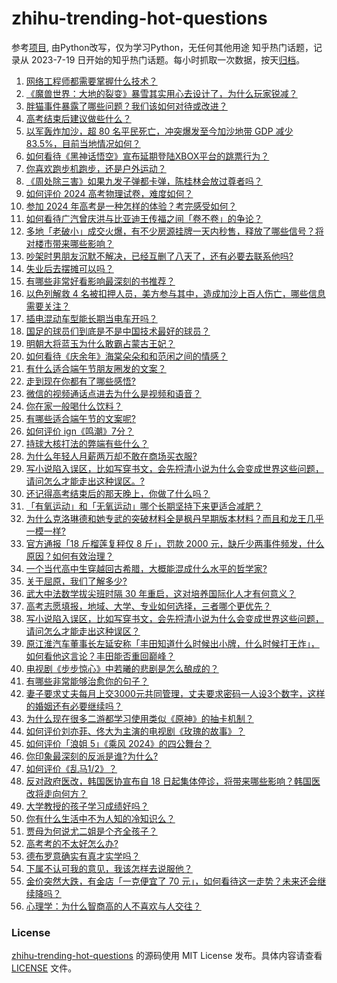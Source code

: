 # zhihu-trending-hot-questions
参考[项目](https://github.com/justjavac/zhihu-trending-hot-questions), 由Python改写，仅为学习Python，无任何其他用途
知乎热门话题，记录从 2023-7-19
日开始的知乎热门话题。每小时抓取一次数据，按天[归档](./data)。
<!-- BEGIN -->
<!-- 最后更新时间 2024-06-10 02:36:32.517727 -->
1. [网络工程师都需要掌握什么技术？](https://www.zhihu.com/question/19766497)
1. [《魔兽世界：大地的裂变》暴雪其实用心去设计了，为什么玩家锐减？](https://www.zhihu.com/question/590087582)
1. [胖猫事件暴露了哪些问题？我们该如何对待或改进？](https://www.zhihu.com/question/655963273)
1. [高考结束后建议做些什么？](https://www.zhihu.com/question/658436834)
1. [以军轰炸加沙，超 80 名平民死亡，冲突爆发至今加沙地带 GDP 减少 83.5%，目前当地情况如何？](https://www.zhihu.com/question/658432707)
1. [如何看待《黑神话悟空》宣布延期登陆XBOX平台的跳票行为？](https://www.zhihu.com/question/658427063)
1. [你喜欢跑步机跑步，还是户外运动？](https://www.zhihu.com/question/658039470)
1. [《周处除三害》如果九发子弹都卡弹，陈桂林会放过尊者吗？](https://www.zhihu.com/question/650888065)
1. [如何评价 2024 高考物理试卷，难度如何？](https://www.zhihu.com/question/658387614)
1. [参加 2024 年高考是一种怎样的体验？考完感受如何？](https://www.zhihu.com/question/547317679)
1. [如何看待广汽曾庆洪与比亚迪王传福之间「卷不卷」的争论？](https://www.zhihu.com/question/658385273)
1. [多地「老破小」成交火爆，有不少房源挂牌一天内秒售，释放了哪些信号？将对楼市带来哪些影响？](https://www.zhihu.com/question/658503076)
1. [吵架时男朋友沉默不解决，已经互删了八天了，还有必要去联系他吗?](https://www.zhihu.com/question/658253901)
1. [失业后去摆摊可以吗？](https://www.zhihu.com/question/658199565)
1. [有哪些非常好看影响最深刻的书推荐？](https://www.zhihu.com/question/657269449)
1. [以色列解救 4 名被扣押人员，美方参与其中，造成加沙上百人伤亡，哪些信息需要关注？](https://www.zhihu.com/question/658469924)
1. [插电混动车型能长期当电车开吗？](https://www.zhihu.com/question/658015042)
1. [国足的球员们到底是不是中国技术最好的球员？](https://www.zhihu.com/question/377434385)
1. [明朝大将蓝玉为什么敢霸占蒙古王妃？](https://www.zhihu.com/question/655610913)
1. [如何看待《庆余年》海棠朵朵和和范闲之间的情感？](https://www.zhihu.com/question/378227150)
1. [有什么适合端午节朋友圈发的文案？](https://www.zhihu.com/question/658154075)
1. [走到现在你都有了哪些感悟?](https://www.zhihu.com/question/585880684)
1. [微信的视频通话点进去为什么是视频和语音？](https://www.zhihu.com/question/656929674)
1. [你在家一般喝什么饮料？](https://www.zhihu.com/question/653883431)
1. [有哪些适合端午节的文案呢?](https://www.zhihu.com/question/532369340)
1. [如何评价 ign《鸣潮》7分？](https://www.zhihu.com/question/658429403)
1. [持球大核打法的弊端有些什么？](https://www.zhihu.com/question/575134360)
1. [为什么年轻人月薪两万却不敢在商场买衣服?](https://www.zhihu.com/question/656174706)
1. [写小说陷入误区，比如写穿书文，会先捋清小说为什么会变成世界这些问题，请问怎么才能走出这种误区。?](https://www.zhihu.com/question/658359521)
1. [还记得高考结束后的那天晚上，你做了什么吗？](https://www.zhihu.com/question/658013745)
1. [「有氧运动」和「无氧运动」哪个长期坚持下来更适合减肥？](https://www.zhihu.com/question/658114992)
1. [为什么克洛琳德和她专武的突破材料全是枫丹早期版本材料？而且和龙王几乎一模一样?](https://www.zhihu.com/question/658326490)
1. [官方通报「18 斤榴莲复秤仅 8 斤」，罚款 2000 元，缺斤少两事件频发，什么原因？如何有效治理？](https://www.zhihu.com/question/658409330)
1. [一个当代高中生穿越回古希腊，大概能混成什么水平的哲学家?](https://www.zhihu.com/question/658418162)
1. [关于屈原，我们了解多少?](https://www.zhihu.com/question/658436365)
1. [武大中法数学拔尖班时隔 30 年重启，这对培养国际化人才有何意义？](https://www.zhihu.com/question/657835503)
1. [高考志愿填报，地域、大学、专业如何选择，三者哪个更优先？](https://www.zhihu.com/question/656737919)
1. [写小说陷入误区，比如写穿书文，会先捋清小说为什么会变成世界这些问题，请问怎么才能走出这种误区？](https://www.zhihu.com/question/658359521)
1. [原江淮汽车董事长左延安称「丰田知道什么时候出小牌，什么时候打王炸」，如何看他这言论？丰田能否重回巅峰？](https://www.zhihu.com/question/658490683)
1. [电视剧《步步惊心》中若曦的悲剧是怎么酿成的？](https://www.zhihu.com/question/570676607)
1. [有哪些非常能够治愈你的句子？](https://www.zhihu.com/question/658438806)
1. [妻子要求丈夫每月上交3000元共同管理，丈夫要求密码一人设3个数字，这样的婚姻还有必要继续吗？](https://www.zhihu.com/question/657849591)
1. [为什么现在很多二游都学习使用类似《原神》的抽卡机制？](https://www.zhihu.com/question/658271982)
1. [如何评价刘亦菲、佟大为主演的电视剧《玫瑰的故事》？](https://www.zhihu.com/question/658439215)
1. [如何评价「浪姐 5」《乘风 2024》的四公舞台？](https://www.zhihu.com/question/658310127)
1. [你印象最深刻的反派是谁?为什么?](https://www.zhihu.com/question/656020696)
1. [如何评价《乱马1/2》？](https://www.zhihu.com/question/640876321)
1. [反对政府医改，韩国医协宣布自 18 日起集体停诊，将带来哪些影响？韩国医改将走向何方？](https://www.zhihu.com/question/658473496)
1. [大学教授的孩子学习成绩好吗？](https://www.zhihu.com/question/656087560)
1. [你有什么生活中不为人知的冷知识么？](https://www.zhihu.com/question/29521254)
1. [贾母为何说尤二姐是个齐全孩子？](https://www.zhihu.com/question/656700090)
1. [高考考的不太好怎么办?](https://www.zhihu.com/question/658435454)
1. [德布罗意确实有真才实学吗？](https://www.zhihu.com/question/27564213)
1. [下属不认可我的意见，我该怎样去说服他？](https://www.zhihu.com/question/654997546)
1. [金价突然大跌，有金店「一克便宜了 70 元」，如何看待这一走势？未来还会继续降吗？](https://www.zhihu.com/question/658463988)
1. [心理学：为什么智商高的人不喜欢与人交往？](https://www.zhihu.com/question/657181384)
<!-- END -->
### License
[zhihu-trending-hot-questions](https://github.com/yaogengzhu/zhihu-trending-hot-questions)
的源码使用 MIT License 发布。具体内容请查看 [LICENSE](./LICENSE) 文件。
